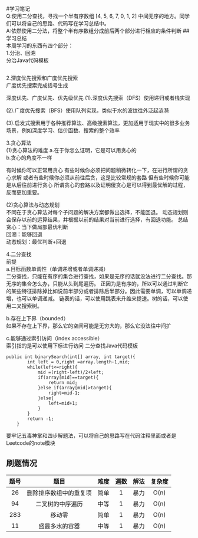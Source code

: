 #学习笔记  
Q:使用二分查找，寻找一个半有序数组 [4, 5, 6, 7, 0, 1, 2] 中间无序的地方。同学们可以将自己的思路、代码写在学习总结中。  
A:依然使用二分法，将整个半有序数组分成前后两个部分进行相应的条件判断
##学习总结  
本周学习的东西有四个部分：  
1.分治、回溯  
分治Java代码模板  
```  

```

2.深度优先搜索和广度优先搜索  
广度优先搜索完成括号生成  

深度优先、广度优先、优先级优先
(1).深度优先搜索（DFS）使用递归或者栈实现  

(2).广度优先搜索（BFS）使用队列实现，类似于水的波纹往外泛起涟漪  

(3).启发式搜索用于各种推荐算法、高级搜索算法，更加适用于现实中的很多业务场景，例如深度学习、估价函数、搜索的整个效率  

3.贪心算法  
(1)贪心算法的难度
a.在于你怎么证明，它是可以用贪心的  
b.贪心的角度不一样  

有时候你可以正常用贪心
有些时候你必须把问题稍微转化一下，在进行所谓的贪心求解
或者有些时候你必须从前往后贪，这是比较常规的套路
但有些时候你可能是从后往前进行贪心
所谓贪心的套路以及证明傻贪心是可以得到最优解的过程，反而更加重要。

(2)贪心算法与动态规划  
不同在于贪心算法对每个子问题的解决方案都做出选择，不能回退。
动态规划则会保存以前的运算结果，并根据以前的结果对当前进行选择，有回退功能。
总结  
贪心：当下做局部最优判断  
回溯：能够回退  
动态规划：最优判断+回退

4.二分查找  
前提  
a.目标函数单调性（单调递增或者单调递减）  
二分查找，只能在有序的集合进行查找，如果是无序的话就没法进行二分查找。那无序的集合怎么办，只能从头到尾遍历。
正因为是有序的，所以可以通过判断它的某些特征排除掉比如说前半部分或者排除后半部分。因此需要单调，可以单调递增，也可以单调递减。
链表的话，可以使用跳表来升维来提速。树的话，可以使用二叉搜索树。  

b.存在上下界（bounded）  
如果不存在上下界，那么它的空间可能是无穷大的，那么它没法往中间扩  

c.能够通过索引访问（index accessible）  
索引指的是可以使用下标进行访问
二分查找Java代码模板  
```  
public int binarySearch(int[] array, int target){
        int left = 0,right =array.length-1,mid;
        while(left<=right){
            mid =(right-left)/2+left;
            if(array[mid]==target){
                return mid;
            }else if(array[mid]>target){
                right=mid-1;
            }else{
                left=mid+1;
            }
        }
        return -1;
    } 
```  

要牢记五毒神掌和四步解题法，可以将自己的思路写在代码注释里面或者是Leetcode的note模块  

## 刷题情况  
| 题号 |           题目           | 难度  | 遍数 | 解法 | 复杂度 |
| :--: | :----------------------: | :---: | :--: | :--: | :----: |
| 26   | 删除排序数组中的重复项   | 简单  |  1   | 暴力 |   O(n) |
| 94   |    二叉树的中序遍历      | 中等  |  1   | 暴力 |   O(n) |
| 283  |          移动零          | 简单  |  1   | 暴力 |   O(n) |
| 11  |     盛最多水的容器        | 中等  |  1   | 暴力 |   O(n) |
 
